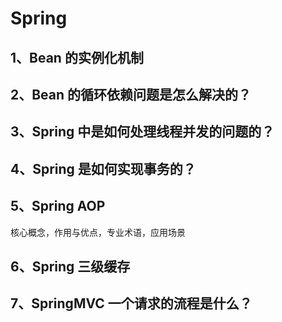 # Spring
## 1、Bean 的实例化机制
## 2、Bean 的循环依赖问题是怎么解决的？
## 3、Spring 中是如何处理线程并发的问题的？
## 4、Spring 是如何实现事务的？
## 5、Spring AOP
核心概念，作用与优点，专业术语，应用场景
## 6、Spring 三级缓存
## 7、SpringMVC 一个请求的流程是什么？
